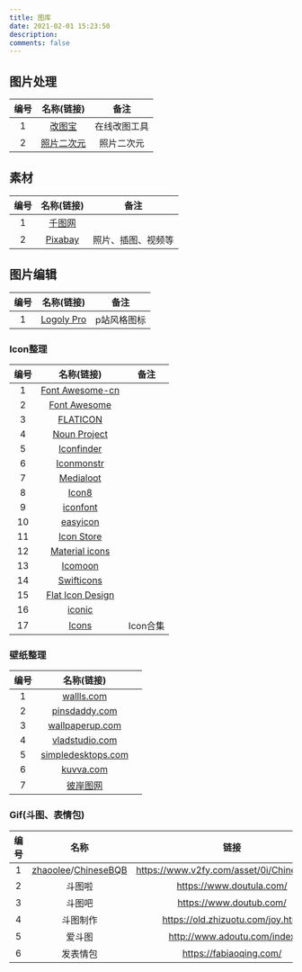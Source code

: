 ```yaml
---
title: 图库
date: 2021-02-01 15:23:50
description: 
comments: false
---
```


## 图片处理

| 编号 |                          名称(链接)                          |     备注     |
| :--: | :----------------------------------------------------------: | :----------: |
|  1   |             [改图宝](https://www.gaitubao.com/#)             | 在线改图工具 |
|  2   | [照片二次元](https://huggingface.co/spaces/akhaliq/AnimeGANv2) |  照片二次元  |

## 素材

| 编号 |                 名称(链接)                 |        备注        |
| :--: | :----------------------------------------: | :----------------: |
|  1   |      [千图网](https://www.58pic.com/)      |                    |
|  2   | [Pixabay](https://www.pexels.com/@pixabay) | 照片、插图、视频等 |

## 图片编辑

| 编号 |               名称(链接)                |    备注     |
| :--: | :-------------------------------------: | :---------: |
|  1   | [Logoly Pro](https://www.logoly.pro/#/) | p站风格图标 |

### Icon整理

| 编号 |                    名称(链接)                     |   备注   |
| :--: | :-----------------------------------------------: | :------: |
|  1   | [Font Awesome-cn](http://www.fontawesome.com.cn/) |          |
|  2   |     [Font Awesome](https://fontawesome.com/)      |          |
|  3   |       [FLATICON](https://www.flaticon.com/)       |          |
|  4   |    [Noun Project](https://thenounproject.com/)    |          |
|  5   |     [Iconfinder](https://www.iconfinder.com/)     |          |
|  6   |       [Iconmonstr](https://iconmonstr.com/)       |          |
|  7   |        [Medialoot](https://medialoot.com/)        |          |
|  8   |          [Icon8](https://zh.icons8.com/)          |          |
|  9   |       [iconfont](https://www.iconfont.cn/)        |          |
|  10  |       [easyicon](https://www.easyicon.net/)       |          |
|  11  |        [Icon Store](https://iconstore.co/)        |          |
|  12  |      [Material icons](https://material.io/)       |          |
|  13  |          [Icomoon](https://icomoon.io/)           |          |
|  14  |     [Swifticons](https://www.swifticons.com/)     |          |
|  15  | [Flat Icon Design](http://flat-icon-design.com/)  |          |
|  16  |   [iconic](https://iconic.app/c/type/business/)   |          |
|  17  |          [Icons](https://icones.js.org/)          | Icon合集 |

### 壁纸整理

| 编号 |                   名称(链接)                    |      |
| :--: | :---------------------------------------------: | :--: |
|  1   |        [wallls.com](http://wallls.com/)         |      |
|  2   |      [pinsdaddy.com](http://pinsdaddy.com)      |      |
|  3   |    [wallpaperup.com](http://wallpaperup.com)    |      |
|  4   |     [vladstudio.com](http://vladstudio.com)     |      |
|  5   | [simpledesktops.com](http://simpledesktops.com) |      |
|  6   |          [kuvva.com](http://kuvva.com)          |      |
|  7   |       [彼岸图网](http://pic.netbian.com/)       |      |

### Gif(斗图、表情包)

| 编号 |                             名称                             |                   链接                    |
| :--: | :----------------------------------------------------------: | :---------------------------------------: |
|  1   | [zhaoolee](https://github.com/zhaoolee)/[ChineseBQB](https://github.com/zhaoolee/ChineseBQB) | https://www.v2fy.com/asset/0i/ChineseBQB/ |
|  2   |                            斗图啦                            |         https://www.doutula.com/          |
|  3   |                            斗图吧                            |          https://www.doutub.com/          |
|  4   |                           斗图制作                           |     https://old.zhizuotu.com/joy.html     |
|  5   |                            爱斗图                            |        http://www.adoutu.com/index        |
|  6   |                           发表情包                           |          https://fabiaoqing.com/          |



